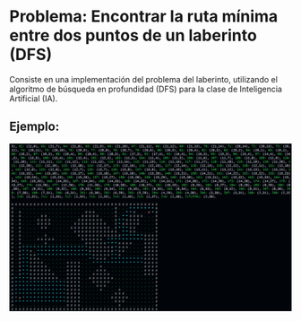 # Problema: Encontrar la ruta mínima entre dos puntos de un laberinto (DFS)

Consiste en una implementación del problema del laberinto, utilizando el algoritmo
de búsqueda en profundidad (DFS) para la clase de Inteligencia Artificial (IA).

## Ejemplo:
![plot](./solve.PNG)

